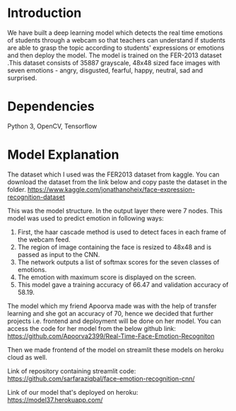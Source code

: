 # Introduction

We have built a deep learning model which detects the real time emotions of students through a webcam so that teachers can understand if students are able to grasp the topic according to students' expressions or emotions and then deploy the model. The model is trained on the FER-2013 dataset .This dataset consists of 35887 grayscale, 48x48 sized face images with seven emotions - angry, disgusted, fearful, happy, neutral, sad and surprised.

# Dependencies

Python 3, OpenCV, Tensorflow

# Model Explanation

The dataset which I used was the FER2013 dataset from kaggle. You can download the dataset from the link below and copy paste the dataset in the folder. https://www.kaggle.com/jonathanoheix/face-expression-recognition-dataset



This was the model structure. In the output layer there were 7 nodes. This model was used to predict emotion in following ways:

1. First, the haar cascade method is used to detect faces in each frame of the webcam feed.
2. The region of image containing the face is resized to 48x48 and is passed as input to the CNN.
3. The network outputs a list of softmax scores for the seven classes of emotions.
4. The emotion with maximum score is displayed on the screen.
4. This model gave a training accuracy of 66.47 and validation accuracy of 58.19.

The model which my friend Apoorva made was with the help of transfer learning and she got an accuracy of 70, hence we decided that further projects i.e. frontend and deployment will be done on her model. You can access the code for her model from the below github link: https://github.com/Apoorva2399/Real-Time-Face-Emotion-Recogniton

Then we made frontend of the model on streamlit these models on heroku cloud as well.

Link of repository containing streamlit code: https://github.com/sarfaraziqbal/face-emotion-recognition-cnn/

Link of our model that's deployed on heroku: https://model37.herokuapp.com/
